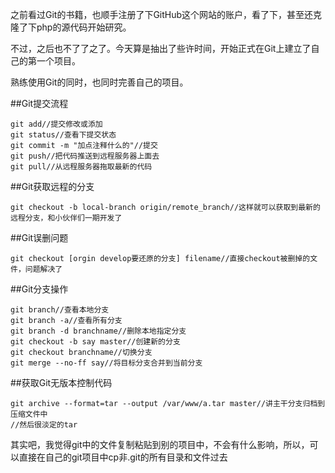 之前看过Git的书籍，也顺手注册了下GitHub这个网站的账户，看了下，甚至还克隆了下php的源代码开始研究。

不过，之后也不了了之了。今天算是抽出了些许时间，开始正式在Git上建立了自己的第一个项目。

熟练使用Git的同时，也同时完善自己的项目。

##Git提交流程
	
	git add//提交修改或添加
	git status//查看下提交状态
	git commit -m "加点注释什么的"//提交
	git push//把代码推送到远程服务器上面去
	git pull//从远程服务器拖取最新的代码

##Git获取远程的分支
	
	git checkout -b local-branch origin/remote_branch//这样就可以获取到最新的远程分支，和小伙伴们一期开发了
	
##Git误删问题
	
	git checkout [orgin develop要还原的分支] filename//直接checkout被删掉的文件，问题解决了

##Git分支操作
	
	git branch//查看本地分支
	git branch -a//查看所有分支
	git branch -d branchname//删除本地指定分支
	git checkout -b say master//创建新的分支
	git checkout branchname//切换分支
	git merge --no-ff say//将目标分支合并到当前分支
        
##获取Git无版本控制代码
	
	git archive --format=tar --output /var/www/a.tar master//讲主干分支归档到压缩文件中
	//然后很淡定的tar

其实吧，我觉得git中的文件复制粘贴到别的项目中，不会有什么影响，所以，可以直接在自己的git项目中cp非.git的所有目录和文件过去

